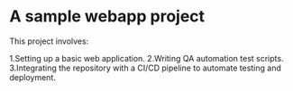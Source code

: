 # A sample webapp project

This project involves:

1.Setting up a basic web application.
2.Writing QA automation test scripts.
3.Integrating the repository with a CI/CD pipeline to automate testing and deployment.
